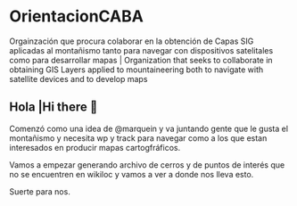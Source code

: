 # OrientacionCABA
Orgainzación que procura colaborar en la obtención de Capas SIG aplicadas al montañismo tanto para navegar con dispositivos satelitales como para desarrollar mapas | Organization that seeks to collaborate in obtaining GIS Layers applied to mountaineering both to navigate with satellite devices and to develop maps

## Hola |Hi there 👋
Comenzó como una idea de @marquein y va juntando gente que le gusta el montañismo y necesita wp y track para navegar como a los que estan interesados en producir mapas cartogfráficos.

Vamos a empezar generando archivo de cerros y de puntos de interés que no se encuentren en wikiloc y vamos a ver a donde nos lleva esto.

Suerte para nos.
